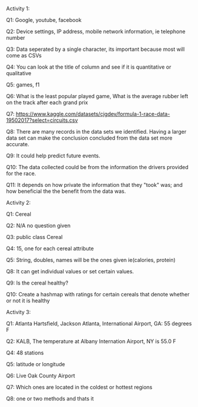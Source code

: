 Activity 1:

Q1: Google, youtube, facebook

Q2: Device settings, IP address, mobile network information, ie telephone number

Q3: Data seperated by a single character, its important because most will come as CSVs

Q4: You can look at the title of column and see if it is quantitative or qualitative

Q5: games, f1

Q6: What is the least popular played game, What is the average rubber left on the track after each grand prix

Q7: https://www.kaggle.com/datasets/cjgdev/formula-1-race-data-19502017?select=circuits.csv

Q8: There are many records in the data sets we identified. Having a larger data set can make the conclusion
    concluded from the data set more accurate.

Q9: It could help predict future events.

Q10: The data collected could be from the information the drivers provided for the race.

Q11: It depends on how private the information that they "took" was; and how beneficial the the benefit from the
     data was.

Activity 2:

Q1: Cereal

Q2: N/A no question given

Q3: public class Cereal

Q4: 15, one for each cereal attribute

Q5: String, doubles, names will be the ones given ie(calories, protein)

Q8: It can get individual values or set certain values.

Q9: Is the cereal healthy?

Q10: Create a hashmap with ratings for certain cereals that denote whether or not it is healthy

Activity 3:

Q1: Atlanta Hartsfield, Jackson Atlanta, International Airport, GA: 55 degrees F

Q2: KALB, The temperature at Albany Internation Airport, NY is 55.0 F

Q4: 48 stations

Q5: latitude or longitude

Q6: Live Oak County Airport

Q7: Which ones are located in the coldest or hottest regions

Q8: one or two methods and thats it
